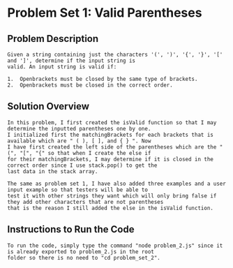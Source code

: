 # Problem Set 1: Valid Parentheses

## Problem Description

    Given a string containing just the characters '(', ')', '{', '}', '[' and ']', determine if the input string is
    valid. An input string is valid if:

    1.  Openbrackets must be closed by the same type of brackets.
    2.  Openbrackets must be closed in the correct order.

## Solution Overview

    In this problem, I first created the isValid function so that I may determine the inputted parentheses one by one.
    I initialized first the matchingBrackets for each brackets that is available which are " ( ), [ ], and { } ". Now 
    I have first created the left side of the parentheses which are the "(", "[", "{" so that when I create the else if
    for their matchingBrackets, I may determine if it is closed in the correct order since I use stack.pop() to get the
    last data in the stack array.

    The same as problem set 1, I have also added three examples and a user input example so that testers will be able to
    test it with other strings they want which will only bring false if they add other characters that are not parentheses
    that is the reason I still added the else in the isValid function.

## Instructions to Run the Code

    To run the code, simply type the command "node problem_2.js" since it is already exported to problem_2.js in the root
    folder so there is no need to "cd problem_set_2".

